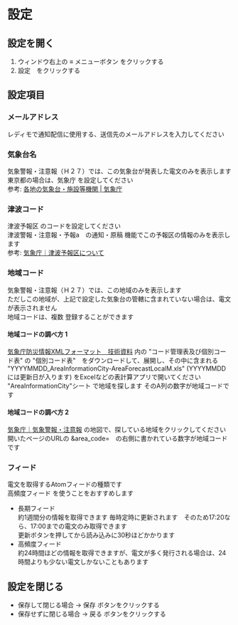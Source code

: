 # 設定

## 設定を開く
1. ウィンドウ右上の ≡ メニューボタン をクリックする
2. 設定　をクリックする

## 設定項目

### メールアドレス
レディモで通知配信に使用する、送信先のメールアドレスを入力してください

### 気象台名
気象警報・注意報（Ｈ２７）では、この気象台が発表した電文のみを表示します  
東京都の場合は、気象庁 を設定してください  
参考: [各地の気象台・施設等機関 | 気象庁](https://www.jma.go.jp/jma/kishou/link/link1.html)  

### 津波コード
津波予報区 のコードを設定してください  
津波警報・注意報・予報a　の通知・原稿 機能でこの予報区の情報のみを表示します  
参考: [気象庁｜津波予報区について](https://www.data.jma.go.jp/eqev/data/joho/t-yohokuinfo.html)  

### 地域コード
気象警報・注意報（Ｈ２７）では、この地域のみを表示します  
ただしこの地域が、上記で設定した気象台の管轄に含まれていない場合は、電文が表示されません  
地域コードは、複数 登録することができます

#### 地域コードの調べ方 1
[気象庁防災情報XMLフォーマット　技術資料](https://xml.kishou.go.jp/tec_material.html) 内の "コード管理表及び個別コード表" の "個別コード表"　をダウンロードして、展開し、その中に含まれる "YYYYMMDD_AreaInformationCity-AreaForecastLocalM.xls" (YYYYMMDD には更新日が入ります) をExcelなどの表計算アプリで開いてください  
"AreaInformationCity"シート で地域を探します そのA列の数字が地域コードです

#### 地域コードの調べ方 2
[気象庁｜気象警報・注意報](https://www.jma.go.jp/bosai/map.html#5/34.5/137/&elem=all&contents=warning) の地図で、探している地域をクリックしてください
開いたページのURLの &area_code=　の右側に書かれている数字が地域コードです

### フィード
電文を取得するAtomフィードの種類です  
高頻度フィード を使うことをおすすめします
 - 長期フィード  
   約1週間分の情報を取得できます
   毎時定時に更新されます　そのため17:20なら、17:00までの電文のみ取得できます  
   更新ボタンを押してから読み込みに30秒ほどかかります　
 - 高頻度フィード  
   約24時間ほどの情報を取得できますが、電文が多く発行される場合は、24時間よりも少ない電文しかないこともあります

## 設定を閉じる
- 保存して閉じる場合 → 保存 ボタンをクリックする
- 保存せずに閉じる場合 → 戻る ボタンをクリックする

